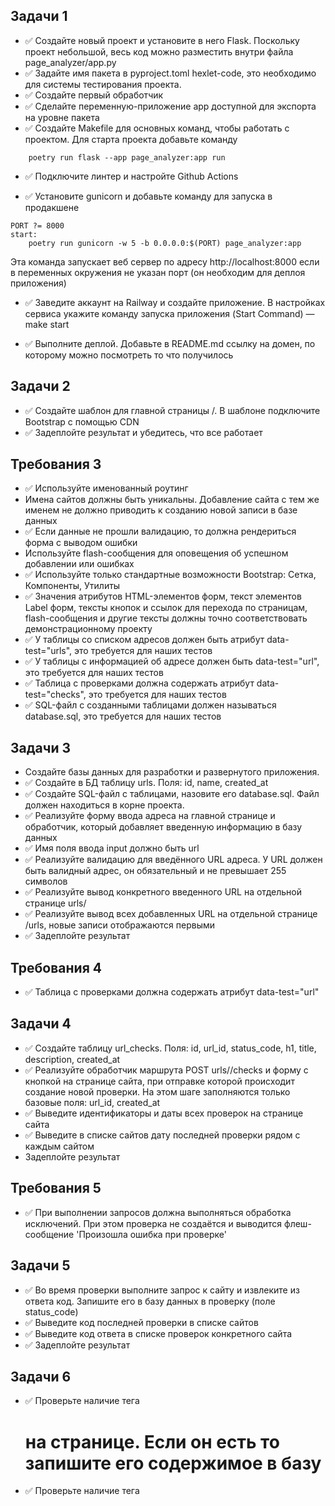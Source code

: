 ## Задачи 1
* ✅ Создайте новый проект и установите в него Flask. Поскольку проект небольшой, весь код можно разместить внутри файла page_analyzer/app.py
* ✅ Задайте имя пакета в pyproject.toml hexlet-code, это необходимо для системы тестирования проекта.
* ✅ Создайте первый обработчик
* ✅ Сделайте переменную-приложение app доступной для экспорта на уровне пакета
* ✅ Создайте Makefile для основных команд, чтобы работать с проектом. Для старта проекта добавьте команду

```dev:
	poetry run flask --app page_analyzer:app run
```

* ✅ Подключите линтер и настройте Github Actions

* ✅ Установите gunicorn и добавьте команду для запуска в продакшене

```
PORT ?= 8000
start:
	poetry run gunicorn -w 5 -b 0.0.0.0:$(PORT) page_analyzer:app
```

Эта команда запускает веб сервер по адресу http://localhost:8000 если в переменных окружения не указан порт (он необходим для деплоя приложения)

* ✅ Заведите аккаунт на Railway и создайте приложение. В настройках сервиса укажите команду запуска приложения (Start Command) — make start

* ✅ Выполните деплой. Добавьте в README.md ссылку на домен, по которому можно посмотреть то что получилось

## Задачи 2
* ✅ Cоздайте шаблон для главной страницы /. В шаблоне подключите Bootstrap с помощью CDN
* ✅ Задеплойте результат и убедитесь, что все работает

## Требования 3
* ✅ Используйте именованный роутинг
* Имена сайтов должны быть уникальны. Добавление сайта с тем же именем не должно приводить к созданию новой записи в базе данных
* ✅ Если данные не прошли валидацию, то должна рендериться форма с выводом ошибки
* Используйте flash-сообщения для оповещения об успешном добавлении или ошибках
* ✅ Используйте только стандартные возможности Bootstrap: Сетка, Компоненты, Утилиты
* ✅ Значения атрибутов HTML-элементов форм, текст элементов Label форм, тексты кнопок и ссылок для перехода по страницам, flash-сообщения и другие тексты должны точно соответствовать демонстрационному проекту
* ✅ У таблицы со списком адресов должен быть атрибут data-test="urls", это требуется для наших тестов
* ✅ У таблицы с информацией об адресе должен быть data-test="url", это требуется для наших тестов
* ✅ Таблица с проверками должна содержать атрибут data-test="checks", это требуется для наших тестов
* ✅ SQL-файл с созданными таблицами должен называться database.sql, это требуется для наших тестов

## Задачи 3
* Создайте базы данных для разработки и развернутого приложения.
* ✅ Создайте в БД таблицу urls. Поля: id, name, created_at
* ✅ Создайте SQL-файл с таблицами, назовите его database.sql. Файл должен находиться в корне проекта.
* ✅ Реализуйте форму ввода адреса на главной странице и обработчик, который добавляет введенную информацию в базу данных
* ✅ Имя поля ввода input должно быть url
* ✅ Реализуйте валидацию для введённого URL адреса. У URL должен быть валидный адрес, он обязательный и не превышает 255 символов
* ✅ Реализуйте вывод конкретного введенного URL на отдельной странице urls/<id>
* ✅ Реализуйте вывод всех добавленных URL на отдельной странице /urls, новые записи отображаются первыми
* ✅ Задеплойте результат

## Требования 4
* ✅ Таблица с проверками должна содержать атрибут data-test="url"

## Задачи 4
* ✅ Создайте таблицу url_checks. Поля: id, url_id, status_code, h1, title, description, created_at
* ✅ Реализуйте обработчик маршрута POST urls/<id>/checks и форму с кнопкой на странице сайта, при отправке которой происходит создание новой проверки. На этом шаге заполняются только базовые поля: url_id, created_at
* ✅ Выведите идентификаторы и даты всех проверок на странице сайта
* ✅ Выведите в списке сайтов дату последней проверки рядом с каждым сайтом
* Задеплойте результат

## Требования 5
* ✅ При выполнении запросов должна выполняться обработка исключений. При этом проверка не создаётся и выводится флеш-сообщение 'Произошла ошибка при проверке'

## Задачи 5
* ✅ Во время проверки выполните запрос к сайту и извлеките из ответа код. Запишите его в базу данных в проверку (поле status_code)
* ✅ Выведите код последней проверки в списке сайтов
* ✅ Выведите код ответа в списке проверок конкретного сайта
* ✅ Задеплойте результат

## Задачи 6
* ✅ Проверьте наличие тега <h1> на странице. Если он есть то запишите его содержимое в базу
* ✅ Проверьте наличие тега <title> на странице. Если он есть то запишите его содержимое в базу
* ✅ Проверьте наличие тега <meta name="description" content="..."> на странице. Если он есть то запишите содержимое аттрибута content в базу
* ✅ Выведите эту информацию в списке проверок конкретного сайта
* ✅ Задеплойте результат
